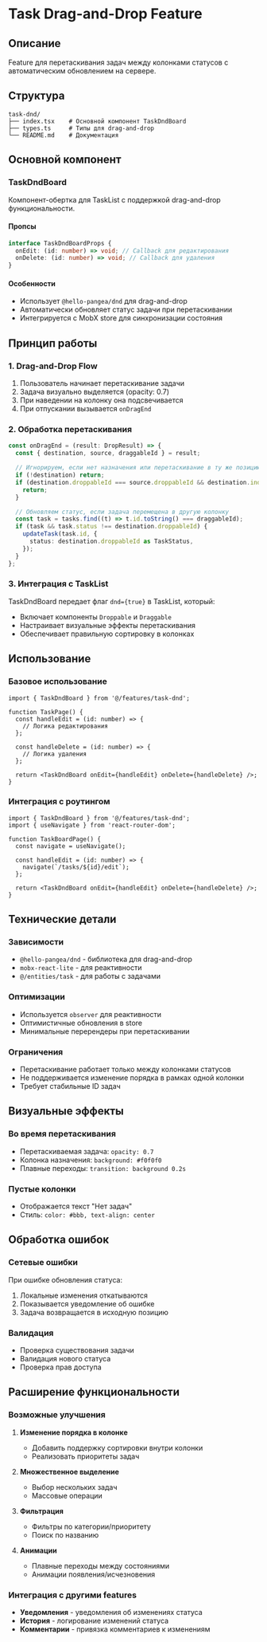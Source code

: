 # Task Drag-and-Drop Feature

## Описание

Feature для перетаскивания задач между колонками статусов с автоматическим обновлением на сервере.

## Структура

```
task-dnd/
├── index.tsx    # Основной компонент TaskDndBoard
├── types.ts     # Типы для drag-and-drop
└── README.md    # Документация
```

## Основной компонент

### TaskDndBoard

Компонент-обертка для TaskList с поддержкой drag-and-drop функциональности.

#### Пропсы

```typescript
interface TaskDndBoardProps {
  onEdit: (id: number) => void; // Callback для редактирования
  onDelete: (id: number) => void; // Callback для удаления
}
```

#### Особенности

- Использует `@hello-pangea/dnd` для drag-and-drop
- Автоматически обновляет статус задачи при перетаскивании
- Интегрируется с MobX store для синхронизации состояния

## Принцип работы

### 1. Drag-and-Drop Flow

1. Пользователь начинает перетаскивание задачи
2. Задача визуально выделяется (opacity: 0.7)
3. При наведении на колонку она подсвечивается
4. При отпускании вызывается `onDragEnd`

### 2. Обработка перетаскивания

```typescript
const onDragEnd = (result: DropResult) => {
  const { destination, source, draggableId } = result;

  // Игнорируем, если нет назначения или перетаскивание в ту же позицию
  if (!destination) return;
  if (destination.droppableId === source.droppableId && destination.index === source.index) {
    return;
  }

  // Обновляем статус, если задача перемещена в другую колонку
  const task = tasks.find((t) => t.id.toString() === draggableId);
  if (task && task.status !== destination.droppableId) {
    updateTask(task.id, {
      status: destination.droppableId as TaskStatus,
    });
  }
};
```

### 3. Интеграция с TaskList

TaskDndBoard передает флаг `dnd={true}` в TaskList, который:

- Включает компоненты `Droppable` и `Draggable`
- Настраивает визуальные эффекты перетаскивания
- Обеспечивает правильную сортировку в колонках

## Использование

### Базовое использование

```tsx
import { TaskDndBoard } from '@/features/task-dnd';

function TaskPage() {
  const handleEdit = (id: number) => {
    // Логика редактирования
  };

  const handleDelete = (id: number) => {
    // Логика удаления
  };

  return <TaskDndBoard onEdit={handleEdit} onDelete={handleDelete} />;
}
```

### Интеграция с роутингом

```tsx
import { TaskDndBoard } from '@/features/task-dnd';
import { useNavigate } from 'react-router-dom';

function TaskBoardPage() {
  const navigate = useNavigate();

  const handleEdit = (id: number) => {
    navigate(`/tasks/${id}/edit`);
  };

  return <TaskDndBoard onEdit={handleEdit} onDelete={handleDelete} />;
}
```

## Технические детали

### Зависимости

- `@hello-pangea/dnd` - библиотека для drag-and-drop
- `mobx-react-lite` - для реактивности
- `@/entities/task` - для работы с задачами

### Оптимизации

- Используется `observer` для реактивности
- Оптимистичные обновления в store
- Минимальные перерендеры при перетаскивании

### Ограничения

- Перетаскивание работает только между колонками статусов
- Не поддерживается изменение порядка в рамках одной колонки
- Требует стабильные ID задач

## Визуальные эффекты

### Во время перетаскивания

- Перетаскиваемая задача: `opacity: 0.7`
- Колонка назначения: `background: #f0f0f0`
- Плавные переходы: `transition: background 0.2s`

### Пустые колонки

- Отображается текст "Нет задач"
- Стиль: `color: #bbb, text-align: center`

## Обработка ошибок

### Сетевые ошибки

При ошибке обновления статуса:

1. Локальные изменения откатываются
2. Показывается уведомление об ошибке
3. Задача возвращается в исходную позицию

### Валидация

- Проверка существования задачи
- Валидация нового статуса
- Проверка прав доступа

## Расширение функциональности

### Возможные улучшения

1. **Изменение порядка в колонке**
   - Добавить поддержку сортировки внутри колонки
   - Реализовать приоритеты задач

2. **Множественное выделение**
   - Выбор нескольких задач
   - Массовые операции

3. **Фильтрация**
   - Фильтры по категории/приоритету
   - Поиск по названию

4. **Анимации**
   - Плавные переходы между состояниями
   - Анимации появления/исчезновения

### Интеграция с другими features

- **Уведомления** - уведомления об изменениях статуса
- **История** - логирование изменений статуса
- **Комментарии** - привязка комментариев к изменениям
